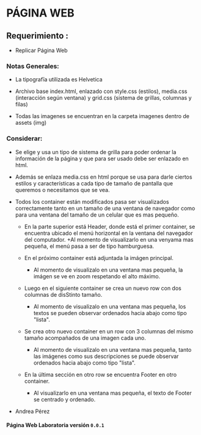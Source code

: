 # PÁGINA WEB


## Requerimiento :

+ Replicar Página Web  


### Notas Generales:

+ La tipografīa utilizada es Helvetica

+ Archivo base index.html, enlazado con style.css (estilos), media.css (interacción según ventana) y grid.css (sistema de grillas, columnas y filas)

+ Todas las imagenes se encuentran en la carpeta imagenes dentro de assets (img)


### Considerar: 

+ Se elige y usa un tipo de sistema de grilla para poder ordenar la información de la página y que para ser usado debe ser enlazado en html.

+ Además se enlaza media.css en html porque se usa para darle ciertos estilos y características a cada tipo de tamaño de pantalla que queremos o necesitamos que se vea.

+ Todos los container están modificados pasa ser visualizados correctamente tanto en un tamaño de una ventana de navegador como para una ventana del tamaño de un celular que es mas pequeño.

	+ En la parte superior está Header, donde está el primer container, se encuentra ubicado el menú horizontal en la ventana del navegador del computador.
		+Al momento de visualizarlo en una venyama mas pequeña, el menú pasa a ser de tipo hamburguesa. 

	+ En el próximo container está adjuntada la imágen principal.
		+ Al momento de visualizalo en una ventana mas pequeña, la imágen se ve en zoom respetando el alto máximo.

	+ Luego en el siguiente container se crea un nuevo row con dos columnas de disStinto tamaño.
		+ Al momento de visualizalo en una ventana mas pequeña, los textos se pueden observar ordenados hacia abajo como tipo "lista".

	+ Se crea otro nuevo container en un row con 3 columnas del mismo tamaño acompañados de una imagen cada uno. 
		+ Al momento de visualizalo en una ventana mas pequeña, tanto las imágenes como sus descripciones se puede observar ordenados hacia abajo como tipo "lista".

	+ En la última sección en otro row se encuentra Footer en otro container.
		+ Al visualizarlo en una ventana mas pequeña, el texto de Footer se centrado y ordenado.




+ Andrea Pérez 

#### Página Web Laboratoria versión `0.0.1` 
